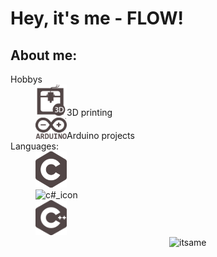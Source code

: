 <body>
  <div align="left">
<h1>Hey, it's me - <B>FLOW</B>!</h1>
    <div align="left">
      <h2>About me:</h2>
      <dt>Hobbys</dt>
      <dd><img src="https://github.com/flow1990/flow1990/blob/main/Pictures/Icons/3d.png" alt="3D_printing_icon" width="50">3D printing</dd>
      <dd><img src="https://github.com/flow1990/flow1990/blob/main/Pictures/Icons/arduino.png" alt="arduino_icon" width="50">Arduino projects</dd>
      <dt>Languages:</dt>
      <dd><img src="https://github.com/flow1990/flow1990/blob/main/Pictures/Icons/c.png" alt="c_icon" width="50"></dd>
      <dd><img src="https://github.com/flow1990/flow1990/blob/main/Pictures/Icons/c#.png" alt="c#_icon" width="50"></dd>
      <dd><img src="https://github.com/flow1990/flow1990/blob/main/Pictures/Icons/c++.png" alt="c++_icon" width="50"></dd>
    </div>
<img src="https://github.com/flow1990/flow1990/blob/main/Pictures/ich_kreis.png" alt="itsame" width="250" align="right">
  </div>
</body>
